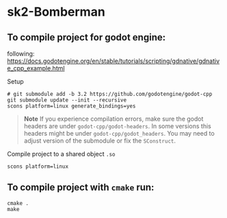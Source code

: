 # sk2-Bomberman

## To compile project for godot engine:

following: https://docs.godotengine.org/en/stable/tutorials/scripting/gdnative/gdnative_cpp_example.html

Setup
```shell
# git submodule add -b 3.2 https://github.com/godotengine/godot-cpp
git submodule update --init --recursive
scons platform=linux generate_bindings=yes
```

> **Note** If you experience compilation errors, make sure the godot headers are under `godot-cpp/godot-headers`. In some versions this headers might be under `godot-cpp/godot_headers`. You may need to adjust version of the submodule or fix the `SConstruct`.

Compile project to a shared object `.so`
```shell
scons platform=linux
```

## To compile project with `cmake` run:

```shell
cmake .
make
```